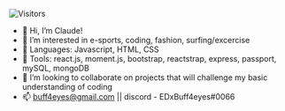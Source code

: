 ![Visitors](https://api.visitorbadge.io/api/visitors?path=cmokbel1&label=visitor\Count&labelColor=%23d9e3f0&countColor=%23f47373&style=plastic)

-  👋 Hi, I’m Claude!
- 👀 I’m interested in e-sports, coding, fashion, surfing/excercise
- 🌱 Languages: Javascript, HTML, CSS
- :wrench: Tools: react.js, moment.js, bootstrap, reactstrap, express, passport, mySQL, mongoDB
- 💞️ I’m looking to collaborate on projects that will challenge my basic understanding of coding
- 📫 buff4eyes@gmail.com || discord - EDxBuff4eyes#0066

<!---
cmokbel1/cmokbel1 is a ✨ special ✨ repository because its `README.md` (this file) appears on your GitHub profile.
You can click the Preview link to take a look at your changes.
--->
